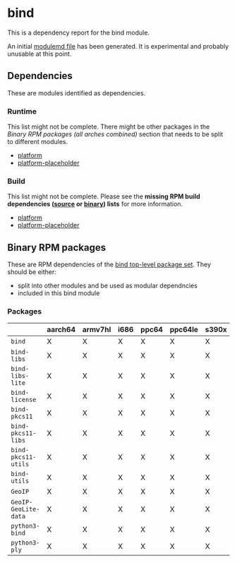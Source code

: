 # bind
This is a dependency report for the bind module.

An initial [modulemd file](bind.yaml) has been generated. It is experimental and probably unusable at this point.
## Dependencies
These are modules identified as dependencies.
### Runtime
This list might not be complete. There might be other packages in the *Binary RPM packages (all arches combined)* section that needs to be split to different modules.
* [platform](../platform)
* [platform-placeholder](../platform-placeholder)
### Build
This list might not be complete.
Please see the **missing RPM build dependencies ([source](all/buildtime-source-packages-short.txt) or [binary](all/buildtime-binary-packages-short.txt)) lists** for more information.
* [platform](../platform)
* [platform-placeholder](../platform-placeholder)
## Binary RPM packages
These are RPM dependencies of the [bind top-level package set](bind.csv). They should be either:
* split into other modules and be used as modular dependncies
* included in this bind module
### Packages
| |aarch64 |armv7hl |i686 |ppc64 |ppc64le |s390x |x86_64 |
|---|---|---|---|---|---|---|---|
| `bind` | X | X | X | X | X | X | X |
| `bind-libs` | X | X | X | X | X | X | X |
| `bind-libs-lite` | X | X | X | X | X | X | X |
| `bind-license` | X | X | X | X | X | X | X |
| `bind-pkcs11` | X | X | X | X | X | X | X |
| `bind-pkcs11-libs` | X | X | X | X | X | X | X |
| `bind-pkcs11-utils` | X | X | X | X | X | X | X |
| `bind-utils` | X | X | X | X | X | X | X |
| `GeoIP` | X | X | X | X | X | X | X |
| `GeoIP-GeoLite-data` | X | X | X | X | X | X | X |
| `python3-bind` | X | X | X | X | X | X | X |
| `python3-ply` | X | X | X | X | X | X | X |
